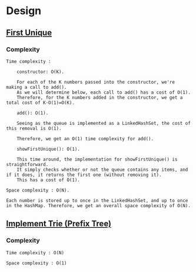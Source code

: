 # Design

## [First Unique](https://leetcode.com/problems/first-unique-number/)

### Complexity
    Time complexity :

        constructor: O(K).

        For each of the K numbers passed into the constructor, we're making a call to add().
        As we will determine below, each call to add() has a cost of O(1).
        Therefore, for the K numbers added in the constructor, we get a total cost of K⋅O(1)=O(K).

        add(): O(1).

        Seeing as the queue is implemented as a LinkedHashSet, the cost of this removal is O(1).

        Therefore, we get an O(1) time complexity for add().

        showFirstUnique(): O(1).

        This time around, the implementation for showFirstUnique() is straightforward.
        It simply checks whether or not the queue contains any items, and if it does, it returns the first one (without removing it).
        This has a cost of O(1).

    Space complexity : O(N).

    Each number is stored up to once in the LinkedHashSet, and up to once in the HashMap. Therefore, we get an overall space complexity of O(N).

## [Implement Trie (Prefix Tree)](https://leetcode.com/problems/implement-trie-prefix-tree/)

### Complexity

    Time complexity : O(N)

    Space complexity : O(1)

